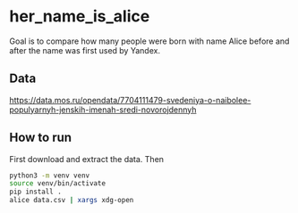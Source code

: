 # her_name_is_alice

Goal is to compare how many people were born with name Alice before 
and after the name was first used by Yandex.

## Data

https://data.mos.ru/opendata/7704111479-svedeniya-o-naibolee-populyarnyh-jenskih-imenah-sredi-novorojdennyh

## How to run

First download and extract the data. Then 

```bash
python3 -m venv venv
source venv/bin/activate
pip install .
alice data.csv | xargs xdg-open
```
